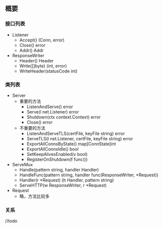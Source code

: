 ## 概要

### 接口列表

- Listener
  - Accept() (Conn, error)
  - Close() error
  - Addr() Addr
- ResponseWriter
  - Header() Header
  - Write([]byte) (int, error)
  - WriteHeader(statusCode int)

### 类列表

- Server
  - 重要的方法
    - ListenAndServe() error
    - Serve(l net.Listener) error
    - Shutdown(ctx context.Context) error
    - Close() error
  - 不重要的方法
    - ListenAndServeTLS(certFile, keyFile string) error
    - ServeTLS(l net.Listener, certFile, keyFile string) error
    - ExportAllConnsByState() map[ConnState]int
    - ExportAllConnsIdle() bool
    - SetKeepAlivesEnabled(v bool)
    - RegisterOnShutdown(f func())
- ServeMux
  - Handle(pattern string, handler Handler)
  - HandleFunc(pattern string, handler func(ResponseWriter, *Request))
  - Handler(r *Request) (h Handler, pattern string)
  - ServeHTTP(w ResponseWriter, r *Request)
- Request
  - 略，方法比较多

### 关系

//todo
